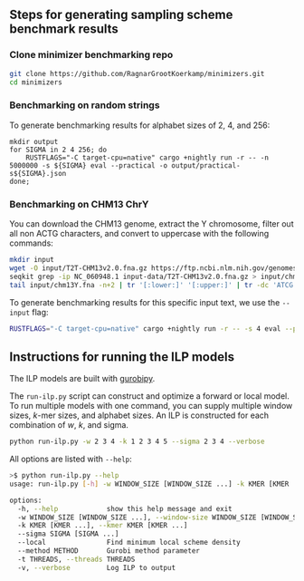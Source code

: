 
## Steps for generating sampling scheme benchmark results

### Clone minimizer benchmarking repo

```bash
git clone https://github.com/RagnarGrootKoerkamp/minimizers.git
cd minimizers
```

### Benchmarking on random strings
To generate benchmarking results for alphabet sizes of 2, 4, and 256:
```
mkdir output
for SIGMA in 2 4 256; do 
    RUSTFLAGS="-C target-cpu=native" cargo +nightly run -r -- -n 5000000 -s ${SIGMA} eval --practical -o output/practical-s${SIGMA}.json
done;
```

### Benchmarking on CHM13 ChrY

You can download the CHM13 genome, extract the Y chromosome, filter out all non ACTG characters,
and convert to uppercase with the following commands:
```bash
mkdir input
wget -O input/T2T-CHM13v2.0.fna.gz https://ftp.ncbi.nlm.nih.gov/genomes/all/GCF/009/914/755/GCF_009914755.1_T2T-CHM13v2.0/GCF_009914755.1_T2T-CHM13v2.0_genomic.fna.gz
seqkit grep -ip NC_060948.1 input-data/T2T-CHM13v2.0.fna.gz > input/chm13Y.fna
tail input/chm13Y.fna -n+2 | tr '[:lower:]' '[:upper:]' | tr -dc 'ATCG' > input/chm13Y.trimmed.txt
```

To generate benchmarking results for this specific input text, we use the `--input` flag:
```bash
RUSTFLAGS="-C target-cpu=native" cargo +nightly run -r -- -s 4 eval --practical -o output/practical-chm13Y.json --input input/chm13Y.trimmed.txt
```


## Instructions for running the ILP models
The ILP models are built with [gurobipy](https://support.gurobi.com/hc/en-us/articles/360044290292-How-do-I-install-Gurobi-for-Python).

The `run-ilp.py` script can construct and optimize a forward or local model. To run multiple models
with one command, you can supply multiple window sizes, _k_-mer sizes, and alphabet sizes. An ILP
is constructed for each combination of _w_, _k_, and sigma.
```bash
python run-ilp.py -w 2 3 4 -k 1 2 3 4 5 --sigma 2 3 4 --verbose
```

All options are listed with `--help`:
```bash
>$ python run-ilp.py --help
usage: run-ilp.py [-h] -w WINDOW_SIZE [WINDOW_SIZE ...] -k KMER [KMER ...] --sigma SIGMA [SIGMA ...] [--local] [--method METHOD] [-t THREADS] [-v]

options:
  -h, --help            show this help message and exit
  -w WINDOW_SIZE [WINDOW_SIZE ...], --window-size WINDOW_SIZE [WINDOW_SIZE ...]
  -k KMER [KMER ...], --kmer KMER [KMER ...]
  --sigma SIGMA [SIGMA ...]
  --local               Find minimum local scheme density
  --method METHOD       Gurobi method parameter
  -t THREADS, --threads THREADS
  -v, --verbose         Log ILP to output
```
